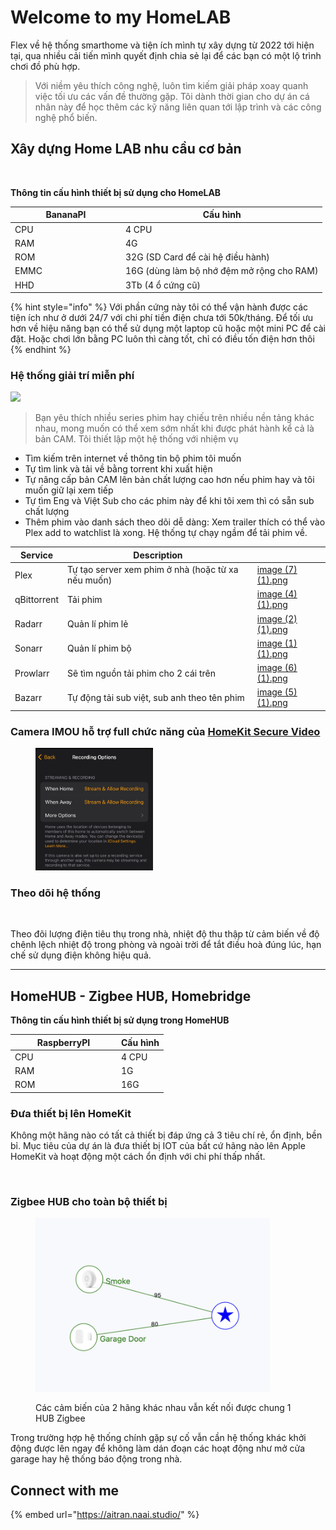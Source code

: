 # Welcome to my HomeLAB

Flex về hệ thống smarthome và tiện ích mình tự xây dựng từ 2022 tới hiện tại, qua nhiều cải tiến mình quyết định chia sẻ lại để các bạn có một lộ trình chơi đồ phù hợp.&#x20;

> Với niềm yêu thích công nghệ, luôn tìm kiếm giải pháp xoay quanh việc tối ưu các vấn đề thường gặp. Tôi dành thời gian cho dự án cá nhân này để học thêm các kỹ năng liên quan tới lập trình và các công nghệ phổ biến.

## Xây dựng Home LAB nhu cầu cơ bản

<figure><img src="https://egg.d.pr/i/TuTrWz.jpg" alt=""><figcaption></figcaption></figure>

**Thông tin cấu hình thiết bị sử dụng cho HomeLAB**

<table><thead><tr><th width="163">BananaPI</th><th>Cấu hình</th></tr></thead><tbody><tr><td>CPU</td><td>4 CPU</td></tr><tr><td>RAM</td><td>4G</td></tr><tr><td>ROM</td><td>32G (SD Card để cài hệ điều hành)</td></tr><tr><td>EMMC</td><td>16G (dùng làm bộ nhớ đệm mở rộng cho RAM)</td></tr><tr><td>HHD</td><td>3Tb (4 ổ cứng cũ)</td></tr></tbody></table>

{% hint style="info" %}
Với phần cứng này tôi có thể vận hành được các tiện ích như ở dưới 24/7 với chi phí tiền điện chưa tới 50k/tháng. Để tối ưu hơn về hiệu năng bạn có thể sử dụng một laptop cũ hoặc một mini PC để cài đặt. Hoặc chơi lớn bằng PC luôn thì càng tốt, chỉ có điều tốn điện hơn thôi
{% endhint %}

### Hệ thống giải trí miễn phí

![](https://egg.d.pr/i/KB4YQS.jpg)

> Bạn yêu thích nhiều series phim hay chiếu trên nhiều nền tảng khác nhau, mong muốn có thể xem sớm nhất khi được phát hành kể cả là bản CAM. Tôi thiết lập một hệ thống với nhiệm vụ

* Tìm kiếm trên internet về thông tin bộ phim tôi muốn
* Tự tìm link và tải về bằng torrent khi xuất hiện
* Tự nâng cấp bản CAM lên bản chất lượng cao hơn nếu phim hay và tôi muốn giữ lại xem tiếp
* Tự tìm Eng và Việt Sub cho các phim này để khi tôi xem thì có sẵn sub chất lượng
* Thêm phim vào danh sách theo dõi dễ dàng: Xem trailer thích có thể vào Plex add to watchlist là xong. Hệ thống tự chạy ngầm để tải phim về.

<table data-view="cards"><thead><tr><th>Service</th><th>Description</th><th data-hidden data-card-cover data-type="files"></th></tr></thead><tbody><tr><td>Plex</td><td>Tự tạo server xem phim ở nhà (hoặc từ xa nếu muốn)</td><td><a href=".gitbook/assets/image (7) (1).png">image (7) (1).png</a></td></tr><tr><td>qBittorrent</td><td>Tải phim</td><td><a href=".gitbook/assets/image (4) (1).png">image (4) (1).png</a></td></tr><tr><td>Radarr</td><td>Quản lí phim lẻ</td><td><a href=".gitbook/assets/image (2) (1).png">image (2) (1).png</a></td></tr><tr><td>Sonarr</td><td>Quản lí phim bộ</td><td><a href=".gitbook/assets/image (1) (1).png">image (1) (1).png</a></td></tr><tr><td>Prowlarr</td><td>Sẽ tìm nguồn tải phim cho 2 cái trên</td><td><a href=".gitbook/assets/image (6) (1).png">image (6) (1).png</a></td></tr><tr><td>Bazarr</td><td>Tự động tải sub việt, sub anh theo tên phim</td><td><a href=".gitbook/assets/image (5) (1).png">image (5) (1).png</a></td></tr></tbody></table>

### Camera IMOU hỗ trợ full chức năng của [HomeKit Secure Video](https://support.apple.com/guide/icloud/set-up-homekit-secure-video-mm7c90d21583/icloud)

<div align="left">

<figure><img src=".gitbook/assets/image (4).png" alt="" width="188"><figcaption></figcaption></figure>

</div>

### Theo dõi hệ thống

<figure><img src="https://egg.d.pr/i/zRDjAi.jpg" alt=""><figcaption></figcaption></figure>

Theo đõi lượng điện tiêu thụ trong nhà, nhiệt độ thu thập từ cảm biến về độ chênh lệch nhiệt độ trong phòng và ngoài trời để tắt điều hoà đúng lúc, hạn chế sử dụng điện không hiệu quả.

***

## HomeHUB - Zigbee HUB, Homebridge

**Thông tin cấu hình thiết bị sử dụng trong HomeHUB**

<table><thead><tr><th width="156">RaspberryPI</th><th>Cấu hình</th></tr></thead><tbody><tr><td>CPU</td><td>4 CPU</td></tr><tr><td>RAM</td><td>1G</td></tr><tr><td>ROM</td><td>16G</td></tr></tbody></table>

### Đưa thiết bị lên HomeKit

Không một hãng nào có tất cả thiết bị đáp ứng cả 3 tiêu chí rẻ, ổn định, bền bỉ. Mục tiêu của dự án là đưa thiết bị IOT của bất cứ hãng nào lên Apple HomeKit và hoạt động một cách ổn định với chi phí thấp nhất.

<div align="left">

<figure><img src="https://egg.d.pr/i/IBIEzi.jpg" alt="" width="188"><figcaption></figcaption></figure>

</div>

### Zigbee HUB cho toàn bộ thiết bị

<div align="left">

<figure><img src=".gitbook/assets/image.png" alt="" width="375"><figcaption><p>Các cảm biến của 2 hãng khác nhau vẫn kết nối được chung 1 HUB Zigbee</p></figcaption></figure>

</div>

Trong trường hợp hệ thống chính gặp sự cố vẫn cần hệ thống khác khởi động được lên ngay để không làm dán đoạn các hoạt động như mở cửa garage hay hệ thống báo động trong nhà.

## Connect with me

{% embed url="https://aitran.naai.studio/" %}
